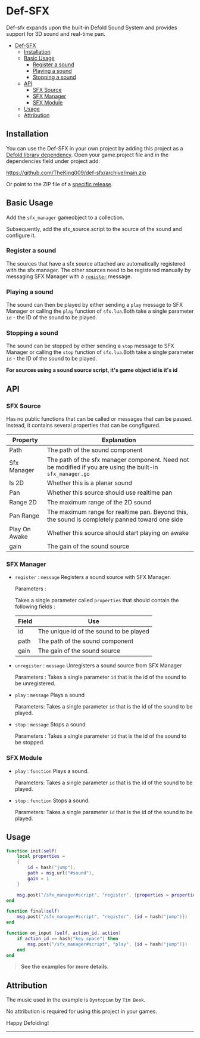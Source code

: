 # Def-SFX

Def-sfx expands upon the built-in Defold Sound System and provides support for 3D sound and real-time pan.

- [Def-SFX](#def-sfx)
  - [Installation](#installation)
  - [Basic Usage](#basic-usage)
    - [Register a sound](#register-a-sound)
    - [Playing a sound](#playing-a-sound)
    - [Stopping a sound](#stopping-a-sound)
  - [API](#api)
    - [SFX Source](#sfx-source)
    - [SFX Manager](#sfx-manager)
    - [SFX Module](#sfx-module)
  - [Usage](#usage)
  - [Attribution](#attribution)

## Installation

You can use the Def-SFX in your own project by adding this project as a [Defold library dependency](http://www.defold.com/manuals/libraries/). Open your game.project file and in the dependencies field under project add:

https://github.com/TheKing009/def-sfx/archive/main.zip

Or point to the ZIP file of a [specific release](https://github.com/TheKing009/def-sfx/releases).

## Basic Usage

Add the ```sfx_manager``` gameobject to a collection.

Subsequently, add the sfx_source.script to the source of the sound and configure it.

### Register a sound

The sources that have a sfx source attached are automatically registered with the sfx manager. The other sources need to be registered manually by messaging SFX Manager with a [```register```](#sfx-manager) message.

### Playing a sound

The sound can then be played by either sending a ```play``` message to SFX Manager or calling the ```play``` function of ```sfx.lua```.Both take a single parameter ```id``` - the ID of the sound to be played.

### Stopping a sound

The sound can be stopped by either sending a ```stop``` message to SFX Manager or calling the ```stop``` function of ```sfx.lua```.Both take a single parameter ```id``` - the ID of the sound to be played.

**For sources using a sound source script, it's game object id is it's id**

## API

### SFX Source

Has no public functions that can be called or messages that can be passed. Instead, it contains several properties that can be congfigured.

|Property |Explanation|
|------|-----------------------------------------|
| Path | The path of the sound component         |
|Sfx Manager|The path of the sfx manager component. Need not be modified if you are using the built-in ```sfx_manager.go```|
|Is 2D|Whether this is a planar sound|
|Pan|Whether this source should use realtime pan|
|Range 2D| The maximum range of the 2D sound|
|Pan Range| The maximum range for realtime pan. Beyond this, the sound is completely panned toward one side|
|Play On Awake|Whether this source should start playing on awake|
| gain | The gain of the sound source            |

### SFX Manager

- ```register``` : ```message```
    Registers a sound source with SFX Manager.

    Parameters :

    Takes a single parameter called ```properties``` that should contain the following fields : 

    |Field |Use|
    |------|-----------------------------------------|
    | id   | The unique id of the sound to be played |
    | path | The path of the sound component         |
    | gain | The gain of the sound source            |

- ```unregister``` : ```message``` Unregisters a sound source from SFX Manager

  Parameters :
  Takes a single parameter ```id``` that is the id of the sound to be unregistered.

- ```play``` : ```message``` Plays a sound

    Parameters:
    Takes a single parameter ```id``` that is the id of the sound to be played.

- ```stop``` : ```message``` Stops a sound

    Parameters :
    Takes a single parameter ```id``` that is the id of the sound to be stopped.

### SFX Module

- ```play``` : ```function``` Plays a sound.
  
    Parameters:
    Takes a single parameter ```id``` that is the id of the sound to be played.

- ```stop``` : ```function``` Stops a sound.
  
    Parameters:
    Takes a single parameter ```id``` that is the id of the sound to be played.

## Usage

```lua
function init(self)
    local properties = 
    {
        id = hash("jump"),
        path = msg.url("#sound"),
        gain = 1
    }

    msg.post("/sfx_manager#script", "register", {properties = properties})
end

function final(self) 
    msg.post("/sfx_manager#script", "register", {id = hash("jump")})
end

function on_input (self, action_id, action)
    if action_id == hash("key_space") then
        msg.post("/sfx_manager#script", "play", {id = hash("jump")})
    end
end
```

> **See the examples for more details.**

## Attribution

The music used in the example is ```Dystopian``` by ```Tim Beek```.

No attribution is required for using this project in your games.

Happy Defolding!

---
